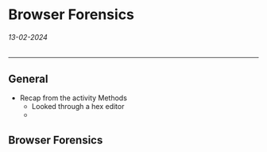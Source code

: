 # Browser Forensics
###### 13-02-2024
---
## General
- Recap from the activity Methods
	- Looked through a hex editor
	- 
## Browser Forensics